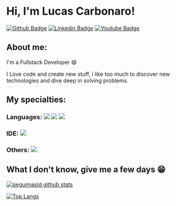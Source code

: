 
# Hi, I'm Lucas Carbonaro!

[![Github Badge](https://img.shields.io/badge/-Github-000?style=flat-square&logo=Github&logoColor=white&link=https://github.com/peguimasid)](https://github.com/peguimasid)
[![Linkedin Badge](https://img.shields.io/badge/-LinkedIn-blue?style=flat-square&logo=Linkedin&logoColor=white&link=https://www.linkedin.com/in/guilhermo-masid-494677b8/)](https://www.linkedin.com/in/guilhermo-masid-494677b8/)
[![Youtube Badge](https://img.shields.io/badge/-YouTube-ff0000?style=flat-square&labelColor=ff0000&logo=youtube&logoColor=white&link=https://www.youtube.com/channel/UCTF5MfUsa-9dFCOHFTA9xzw)](https://www.youtube.com/channel/UCTF5MfUsa-9dFCOHFTA9xzw)

## About me:

I'm a Fullstack Developer :smile:

I Love code and create new stuff, i like too much to discover new technologies and dive deep in solving problems.

## My specialties:

### Languages: <img src="https://img.shields.io/badge/Python-FFD43B?style=for-the-badge&logo=python&logoColor=blue"/> <img src="https://img.shields.io/badge/Numpy-777BB4?style=for-the-badge&logo=numpy&logoColor=white"/> <img src="https://img.shields.io/badge/Pandas-2C2D72?style=for-the-badge&logo=pandas&logoColor=white"/> 

### IDE: <img src ="https://img.shields.io/badge/Jupyter-F37626.svg?&style=for-the-badge&logo=Jupyter&logoColor=white"/> <img src =""/> 

### Others: <img src="https://img.shields.io/badge/OpenCV-27338e?style=for-the-badge&logo=OpenCV&logoColor=white"/> 

## What I don't know, give me a few days 😁

[![peguimasid github stats](https://github-readme-stats.vercel.app/api?username=carbonarolucas&show_icons=true&title_color=fff&icon_color=37aaff&text_color=fcf47c&bg_color=171c24&count_private=true)](https://github.com/carbonarolucas)

[![Top Langs](https://github-readme-stats.vercel.app/api/top-langs/?username=peguimasid&layout=compact&title_color=fff&text_color=f8f8f2&hide=java&bg_color=171c24)](https://github.com/peguimasid)
